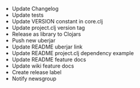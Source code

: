   * Update Changelog
  * Update tests
  * Update VERSION constant in core.clj 
  * Update project.clj version tag
  * Release as library to Clojars
  * Push new uberjar
  * Update README uberjar link
  * Update README project.clj dependency example
  * Update README feature docs
  * Update wiki feature docs
  * Create release label
  * Notify newsgroup
